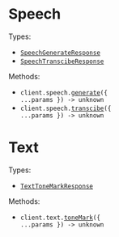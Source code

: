 # Speech

Types:

- <code><a href="./src/resources/speech.ts">SpeechGenerateResponse</a></code>
- <code><a href="./src/resources/speech.ts">SpeechTranscibeResponse</a></code>

Methods:

- <code title="post /v1/speech">client.speech.<a href="./src/resources/speech.ts">generate</a>({ ...params }) -> unknown</code>
- <code title="post /v1/transcriptions">client.speech.<a href="./src/resources/speech.ts">transcibe</a>({ ...params }) -> unknown</code>

# Text

Types:

- <code><a href="./src/resources/text.ts">TextToneMarkResponse</a></code>

Methods:

- <code title="post /v1/diacritics">client.text.<a href="./src/resources/text.ts">toneMark</a>({ ...params }) -> unknown</code>
